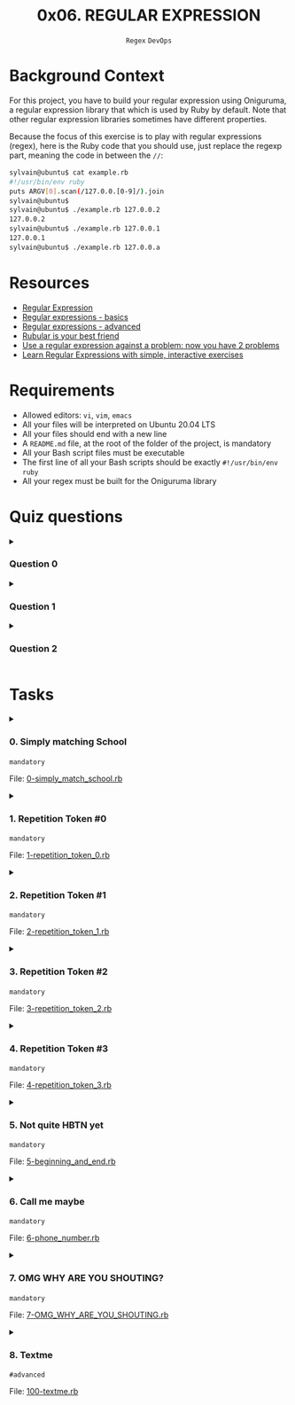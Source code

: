 <h1 align="center"><b>0x06. REGULAR EXPRESSION</b></h1>
<div align="center"><code>Regex</code> <code>DevOps</code></div>

# Background Context
For this project, you have to build your regular expression using Oniguruma, a regular expression library that which is used by Ruby by default. Note that other regular expression libraries sometimes have different properties.

Because the focus of this exercise is to play with regular expressions (regex), here is the Ruby code that you should use, just replace the regexp part, meaning the code in between the `//`:
```bash
sylvain@ubuntu$ cat example.rb
#!/usr/bin/env ruby
puts ARGV[0].scan(/127.0.0.[0-9]/).join
sylvain@ubuntu$
sylvain@ubuntu$ ./example.rb 127.0.0.2
127.0.0.2
sylvain@ubuntu$ ./example.rb 127.0.0.1
127.0.0.1
sylvain@ubuntu$ ./example.rb 127.0.0.a
```

# Resources
- [Regular Expression](https://intranet.alxswe.com/concepts/29)
- [Regular expressions - basics](https://www.slideshare.net/neha_jain/introducing-regular-expressions)
- [Regular expressions - advanced](https://www.slideshare.net/neha_jain/advanced-regular-expressions-80296518)
- [Rubular is your best friend](https://rubular.com/)
- [Use a regular expression against a problem: now you have 2 problems](https://blog.codinghorror.com/regular-expressions-now-you-have-two-problems/)
- [Learn Regular Expressions with simple, interactive exercises](https://regexone.com/)

<!-- **man or help:**
- `` -->

# Requirements
- Allowed editors: `vi`, `vim`, `emacs`
- All your files will be interpreted on Ubuntu 20.04 LTS
- All your files should end with a new line
- A `README.md` file, at the root of the folder of the project, is mandatory
- All your Bash script files must be executable
- The first line of all your Bash scripts should be exactly `#!/usr/bin/env ruby`
- All your regex must be built for the Oniguruma library

<!-- # More Info -->

# Quiz questions
<details>
<summary><h3>Question 0</h3></summary>

What is the `/Scho*l/` regexp matching?
- [ ] Schoo.l
- [ ] Scho.l
- [x] Schoool
</details>

<details>
<summary><h3>Question 1</h3></summary>

What is the `/Scho.l/` regexp matching?
- [ ] school
- [x] School
- [x] Scho.l
</details>

<details>
<summary><h3>Question 2</h3></summary>

What is the `/school/` regexp matching?
- [x] school
- [ ] School
- [ ] schoOl
</details>

# Tasks
<details>
<summary>

### 0. Simply matching School
`mandatory`

File: [0-simply_match_school.rb]()
</summary>

<img src="https://github.com/codenvibes/alx-system_engineering-devops/blob/master/0x06-regular_expressions/pics/task0.png">

Requirements:
- The regular expression must match `School`
- Using the project instructions, create a Ruby script that accepts one argument and pass it to a regular expression matching method
Example:
```bash
sylvain@ubuntu$ ./0-simply_match_school.rb School | cat -e
School$
sylvain@ubuntu$ ./0-simply_match_school.rb "Best School" | cat -e
School$
sylvain@ubuntu$ ./0-simply_match_school.rb "School Best School" | cat -e
SchoolSchool$
sylvain@ubuntu$ ./0-simply_match_school.rb "Grace Hopper" | cat -e
$
```
</details>

<details>
<summary>

### 1. Repetition Token #0
`mandatory`

File: [1-repetition_token_0.rb]()
</summary>

<img src="https://github.com/codenvibes/alx-system_engineering-devops/blob/master/0x06-regular_expressions/pics/task1.png">

Requirements:
- Find the regular expression that will match the above cases
- Using the project instructions, create a Ruby script that accepts one argument and pass it to a regular expression matching method
</details>

<details>
<summary>

### 2. Repetition Token #1
`mandatory`

File: [2-repetition_token_1.rb]()
</summary>

<img src="https://github.com/codenvibes/alx-system_engineering-devops/blob/master/0x06-regular_expressions/pics/task2.png">

Requirements:
- Find the regular expression that will match the above cases
- Using the project instructions, create a Ruby script that accepts one argument and pass it to a regular expression matching method
</details>

<details>
<summary>

### 3. Repetition Token #2
`mandatory`

File: [3-repetition_token_2.rb]()
</summary>

<img src="https://github.com/codenvibes/alx-system_engineering-devops/blob/master/0x06-regular_expressions/pics/task3.png">

Requirements:
- Find the regular expression that will match the above cases
- Using the project instructions, create a Ruby script that accepts one argument and pass it to a regular expression matching method
</details>

<details>
<summary>

### 4. Repetition Token #3
`mandatory`

File: [4-repetition_token_3.rb]()
</summary>

<img src="https://github.com/codenvibes/alx-system_engineering-devops/blob/master/0x06-regular_expressions/pics/task4.png">

Requirements:
- Find the regular expression that will match the above cases
- Using the project instructions, create a Ruby script that accepts one argument and pass it to a regular expression matching method
- Your regex should not contain square brackets
</details>

<details>
<summary>

### 5. Not quite HBTN yet
`mandatory`

File: [5-beginning_and_end.rb]()
</summary>

Requirements:
- The regular expression must be exactly matching a string that starts with `h` ends with `n` and can have any single character in between
- Using the project instructions, create a Ruby script that accepts one argument and pass it to a regular expression matching method
Example:
```bash
sylvain@ubuntu$ ./5-beginning_and_end.rb 'hn' | cat -e
$
sylvain@ubuntu$ ./5-beginning_and_end.rb 'hbn' | cat -e
hbn$
sylvain@ubuntu$ ./5-beginning_and_end.rb 'hbtn' | cat -e
$
sylvain@ubuntu$ ./5-beginning_and_end.rb 'h8n' | cat -e
h8n$
sylvain@ubuntu$
$
```
</details>

<details>
<summary>

### 6. Call me maybe
`mandatory`

File: [6-phone_number.rb]()
</summary>

This task is brought to you by a professional advisor [Neha Jain](https://twitter.com/_nehajain), Senior Software Engineer at LinkedIn.

Requirement:
- The regular expression must match a 10 digit phone number
Example:
```bash
sylvain@ubuntu$ ./6-phone_number.rb 4155049898 | cat -e
4155049898$
sylvain@ubuntu$ ./6-phone_number.rb " 4155049898" | cat -e
$
sylvain@ubuntu$ ./6-phone_number.rb "415 504 9898" | cat -e
$
sylvain@ubuntu$ ./6-phone_number.rb "415-504-9898" | cat -e
$
sylvain@ubuntu$
```
</details>

<details>
<summary>

### 7. OMG WHY ARE YOU SHOUTING?
`mandatory`

File: [7-OMG_WHY_ARE_YOU_SHOUTING.rb]()
</summary>

<img src="https://github.com/codenvibes/alx-system_engineering-devops/blob/master/0x06-regular_expressions/pics/task7.jpg">

Requirement:
- The regular expression must be only matching: capital letters
Example:
```bash
sylvain@ubuntu$ ./7-OMG_WHY_ARE_YOU_SHOUTING.rb "I realLy hOpe VancouvEr posseSs Yummy Soft vAnilla Dupper Mint Ice Nutella cream" | cat -e
ILOVESYSADMIN$
sylvain@ubuntu$ ./7-OMG_WHY_ARE_YOU_SHOUTING.rb "WHAT do you SAY?" | cat -e
WHATSAY$
sylvain@ubuntu$ ./7-OMG_WHY_ARE_YOU_SHOUTING.rb "cannot read you" | cat -e
$
sylvain@ubuntu$
```
</details>

<details>
<summary>

### 8. Textme
`#advanced`

File: [100-textme.rb]()
</summary>

This exercise was prepared for you by [Guillaume Plessis](https://www.linkedin.com/error_pages/500.html), VP of Infrastructure at TextMe. It is something he uses daily. You can thank Guillaume for his project [on Twitter](https://twitter.com/gui).

For this task, you’ll be taking over Guillaume’s responsibilities: one afternoon, a TextMe VoIP Engineer comes to you and explains she wants to run some statistics on the TextMe app text messages transactions.

Requirements:
- Your script should output: [SENDER],[RECEIVER],[FLAGS]
    - The sender phone number or name (including country code if present)
    - The receiver phone number or name (including country code if present)
    - The flags that were used

You can find a [[log file here]]().

Example:
```bash
$ ./100-textme.rb 'Feb 1 11:00:00 ip-10-0-0-11 mdr: 2016-02-01 11:00:00 Receive SMS [SMSC:SYBASE1] [SVC:] [ACT:] [BINF:] [FID:] [from:Google] [to:+16474951758] [flags:-1:0:-1:0:-1] [msg:127:This planet has - or rather had - a problem, which was this: most of the people on it were unhappy for pretty much of the time.] [udh:0:]'
Google,+16474951758,-1:0:-1:0:-1
$
$
$ ./100-textme.rb 'Feb 1 11:00:00 ip-10-0-64-10 mdr: 2016-02-01 11:00:00 Receive SMS [SMSC:SYBASE2] [SVC:] [ACT:] [BINF:] [FID:] [from:+17272713208] [to:+19172319348] [flags:-1:0:-1:0:-1] [msg:136:Orbiting this at a distance of roughly ninety-two million miles is an utterly insignificant little blue green planet whose ape-descended] [udh:0:]'
+17272713208,+19172319348,-1:0:-1:0:-1
$
$ ./100-textme.rb 'Feb 1 11:00:00 ip-10-0-64-11 mdr: 2016-02-01 11:00:00 Sent SMS [SMSC:SYBASE1] [SVC:backendtextme] [ACT:] [BINF:] [FID:] [from:18572406905] [to:14022180266] [flags:-1:0:-1:-1:-1] [msg:136:Far out in the uncharted backwaters of the unfashionable end of the western spiral arm of the Galaxy lies a small unregarded yellow sun.] [udh:0:]'
18572406905,14022180266,-1:0:-1:-1:-1
$
$
$ ./100-textme.rb 'Feb 1 11:00:00 ip-10-0-64-11 mdr: 2016-02-01 11:00:00 Sent SMS [SMSC:SYBASE1] [SVC:backendtextme] [ACT:] [BINF:] [FID:] [from:12392190384] [to:19148265919] [flags:-1:0:-1:-1:-1] [msg:99:life forms are so amazingly primitive that they still think digital watches are a pretty neat idea.] [udh:0:]'
12392190384,19148265919,-1:0:-1:-1:-1
$
```
</details>